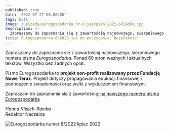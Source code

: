 ```yaml
---
published: true
date: '2022-07-27 08:00:00'
tags: null
image: /uploads/eurogospodarka_nr-8_sierpien_2022-okladka.jpg
description: >-
  Zapraszamy do zapoznania się z zawartością najnowszego, sierpniowego numeru pisma Eurogospodarka. Ponad 60 stron ważnych i aktualnych tekstów. Do poczytania... bez opłat. 
title: Eurogospodarka 8/2022 już do poczytania. Bezpłatnie!
---
```


Zapraszamy do zapoznania się z zawartością najnowszego, sierpniowego numeru pisma *Eurogospodarka*. Ponad 60 stron ważnych i aktualnych tekstów. Wszystko bez żadnych opłat. 

Pismo Eurogospodarka to **projekt non-profit realizowany przez Fundację Nowe Teraz**. Projekt dotyczy propagowania edukacji finansowej i podnoszenie świadomości oraz walki z wykluczeniem finansowym.

Zapraszam do zapoznania się z zawartością: [najnowszego numeru pisma Eurogospodarka](https://eurogospodarka.eu/eurogospodarka-sierpien-2022/)

*Hanna Kielich-Rainka*   
Redaktor Naczelna

![Eurogospodarka numer 8/2022 lipiec 2022](/uploads/eurogospodarka_nr-8_sierpien_2022-spis-tresci.jpg)

